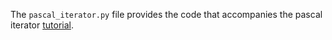 The `pascal_iterator.py` file provides the code that accompanies the pascal iterator [tutorial](http://blog.dublinsam.com/iterating-through-pascals-triangle).